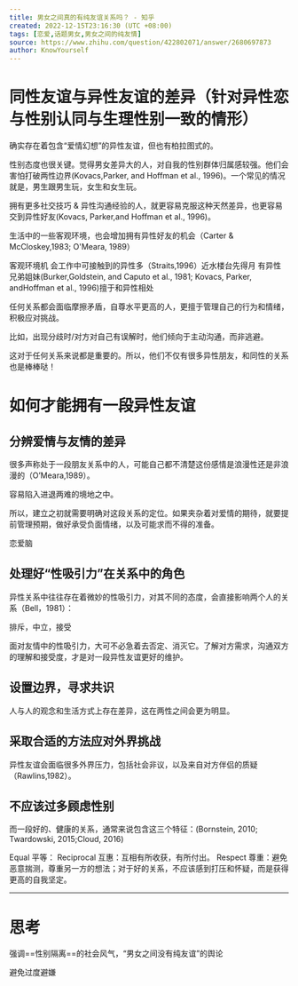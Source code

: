 ```yaml
---
title: 男女之间真的有纯友谊关系吗？ - 知乎
created: 2022-12-15T23:16:30 (UTC +08:00)
tags: [恋爱,话题男女,男女之间的纯友情]
source: https://www.zhihu.com/question/422802071/answer/2680697873
author: KnowYourself
---
```


# 同性友谊与异性友谊的差异（针对异性恋与性别认同与生理性别一致的情形）

确实存在着包含“爱情幻想”的异性友谊，但也有柏拉图式的。

性别态度也很关键。觉得男女差异大的人，对自我的性别群体归属感较强。他们会害怕打破两性边界(Kovacs,Parker, and Hoffman et al., 1996)。一个常见的情况就是，男生跟男生玩，女生和女生玩。

拥有更多社交技巧 & 异性沟通经验的人，就更容易克服这种天然差异，也更容易交到异性好友(Kovacs, Parker,and Hoffman et al., 1996)。

生活中的一些客观环境，也会增加拥有异性好友的机会（Carter & McCloskey,1983; O'Meara, 1989）

客观环境机 会工作中可接触到的异性多（Straits,1996）近水楼台先得月
有异性兄弟姐妹(Burker,Goldstein, and Caputo et al., 1981; Kovacs, Parker, andHoffman et al., 1996)擅于和异性相处

任何关系都会面临摩擦矛盾，自尊水平更高的人，更擅于管理自己的行为和情绪，积极应对挑战。

比如，出现分歧时/对方对自己有误解时，他们倾向于主动沟通，而非逃避。

这对于任何关系来说都是重要的。所以，他们不仅有很多异性朋友，和同性的关系也是棒棒哒！

# 如何才能拥有一段异性友谊

## 分辨爱情与友情的差异

很多声称处于一段朋友关系中的人，可能自己都不清楚这份感情是浪漫性还是非浪漫的（O’Meara,1989）。

容易陷入进退两难的境地之中。

所以，建立之初就需要明确对这段关系的定位。如果夹杂着对爱情的期待，就要提前管理预期，做好承受负面情绪，以及可能求而不得的准备。

恋爱脑

## 处理好“性吸引力”在关系中的角色

异性关系中往往存在着微妙的性吸引力，对其不同的态度，会直接影响两个人的关系（Bell，1981）：

排斥，中立，接受

面对友情中的性吸引力，大可不必急着去否定、消灭它。了解对方需求，沟通双方的理解和接受度，才是对一段异性友谊更好的维护。

## 设置边界，寻求共识

人与人的观念和生活方式上存在差异，这在两性之间会更为明显。

## 采取合适的方法应对外界挑战

异性友谊会面临很多外界压力，包括社会非议，以及来自对方伴侣的质疑（Rawlins,1982）。

## 不应该过多顾虑性别

而一段好的、健康的关系，通常来说包含这三个特征：(Bornstein, 2010; Twardowski, 2015;Cloud, 2016)

Equal 平等：
Reciprocal 互惠：互相有所收获，有所付出。
Respect 尊重：避免恶意揣测，尊重另一方的想法；对于好的关系，不应该感到打压和怀疑，而是获得更高的自我坚定。

---

# 思考

强调==性别隔离==的社会风气，“男女之间没有纯友谊”的舆论

避免过度避嫌


